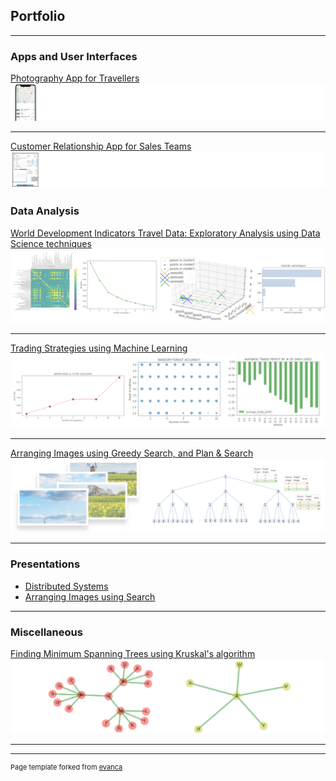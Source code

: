 ## Portfolio

---

### Apps and User Interfaces

[Photography App for Travellers](https://abien1.github.io/photo)
<img src="images/travel_app_thumbnail.png?raw=true"/>

---

[Customer Relationship App for Sales Teams](https://abien1.github.io/crm)
<img src="images/sales_app_thumbnail.png?raw=true"/>
### Data Analysis

[World Development Indicators Travel Data: Exploratory Analysis using Data Science techniques](/sample_page)
<img src="images/world_development_indicators.png?raw=true"/>

---
[Trading Strategies using Machine Learning](/pdf/sample_presentation.pdf)
<img src="images/trading_strategies.png?raw=true"/>

---
[Arranging Images using Greedy Search, and Plan & Search](http://example.com/)
<img src="images/arranging_images.png?raw=true"/>

---

### Presentations

- [Distributed Systems](http://example.com/)
- [Arranging Images using Search](http://example.com/)

---

### Miscellaneous

[Finding Minimum Spanning Trees using Kruskal's algorithm](http://example.com/)
<img src="images/minimum_spanning_trees.png?raw=true"/>

---




---
<p style="font-size:11px">Page template forked from <a href="https://github.com/evanca/quick-portfolio">evanca</a></p>
<!-- Remove above link if you don't want to attibute -->
